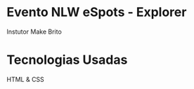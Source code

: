 # Evento NLW eSpots - Explorer
<p> Instutor Make Brito </p>

# Tecnologias Usadas 
<p>HTML & CSS </p>
